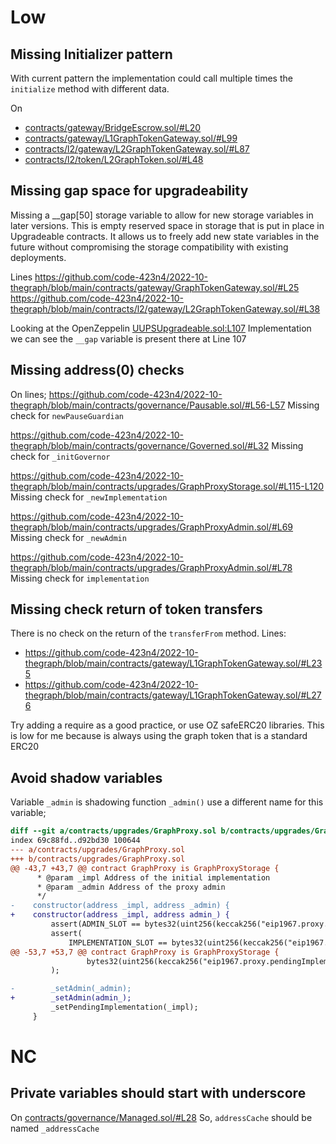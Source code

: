 # Low 

## Missing Initializer pattern
With current pattern the implementation could call multiple times the `initialize` method with different data.

On 
- [contracts/gateway/BridgeEscrow.sol/#L20](https://github.com/code-423n4/2022-10-thegraph/blob/main/contracts/gateway/BridgeEscrow.sol/#L20)
- [contracts/gateway/L1GraphTokenGateway.sol/#L99](https://github.com/code-423n4/2022-10-thegraph/blob/main/contracts/gateway/L1GraphTokenGateway.sol/#L99)
- [contracts/l2/gateway/L2GraphTokenGateway.sol/#L87](https://github.com/code-423n4/2022-10-thegraph/blob/main/contracts/l2/gateway/L2GraphTokenGateway.sol/#L87)
- [contracts/l2/token/L2GraphToken.sol/#L48](https://github.com/code-423n4/2022-10-thegraph/blob/main/contracts/l2/token/L2GraphToken.sol/#L48)


## Missing gap space for upgradeability

Missing a __gap[50] storage variable to allow for new storage variables in later versions.
This is empty reserved space in storage that is put in place in Upgradeable contracts. It allows us to freely add new state variables in the future without compromising the storage compatibility with existing deployments.

Lines
https://github.com/code-423n4/2022-10-thegraph/blob/main/contracts/gateway/GraphTokenGateway.sol/#L25
https://github.com/code-423n4/2022-10-thegraph/blob/main/contracts/l2/gateway/L2GraphTokenGateway.sol/#L38

Looking at the OpenZeppelin [UUPSUpgradeable.sol:L107](https://github.com/OpenZeppelin/openzeppelin-contracts-upgradeable/blob/master/contracts/proxy/utils/UUPSUpgradeable.sol#L107) Implementation we can see the `__gap` variable is present there at Line 107

## Missing address(0) checks

On lines;
https://github.com/code-423n4/2022-10-thegraph/blob/main/contracts/governance/Pausable.sol/#L56-L57
Missing check for `newPauseGuardian`

https://github.com/code-423n4/2022-10-thegraph/blob/main/contracts/governance/Governed.sol/#L32
Missing check for `_initGovernor`

https://github.com/code-423n4/2022-10-thegraph/blob/main/contracts/upgrades/GraphProxyStorage.sol/#L115-L120
Missing check for `_newImplementation`

https://github.com/code-423n4/2022-10-thegraph/blob/main/contracts/upgrades/GraphProxyAdmin.sol/#L69
Missing check for `_newAdmin`

https://github.com/code-423n4/2022-10-thegraph/blob/main/contracts/upgrades/GraphProxyAdmin.sol/#L78
Missing check for `implementation`


## Missing check return of token transfers
There is no check on the return of the `transferFrom` method.
Lines:
- https://github.com/code-423n4/2022-10-thegraph/blob/main/contracts/gateway/L1GraphTokenGateway.sol/#L235
- https://github.com/code-423n4/2022-10-thegraph/blob/main/contracts/gateway/L1GraphTokenGateway.sol/#L276

Try adding a require as a good practice, or use OZ safeERC20 libraries.
This is low for me because is always using the graph token that is a standard ERC20

## Avoid shadow variables
Variable `_admin` is shadowing function `_admin()` use a different name for this variable;

```diff
diff --git a/contracts/upgrades/GraphProxy.sol b/contracts/upgrades/GraphProxy.sol
index 69c88fd..d92bd30 100644
--- a/contracts/upgrades/GraphProxy.sol
+++ b/contracts/upgrades/GraphProxy.sol
@@ -43,7 +43,7 @@ contract GraphProxy is GraphProxyStorage {
      * @param _impl Address of the initial implementation
      * @param _admin Address of the proxy admin
      */
-    constructor(address _impl, address _admin) {
+    constructor(address _impl, address admin_) {
         assert(ADMIN_SLOT == bytes32(uint256(keccak256("eip1967.proxy.admin")) - 1));
         assert(
             IMPLEMENTATION_SLOT == bytes32(uint256(keccak256("eip1967.proxy.implementation")) - 1)
@@ -53,7 +53,7 @@ contract GraphProxy is GraphProxyStorage {
                 bytes32(uint256(keccak256("eip1967.proxy.pendingImplementation")) - 1)
         );

-        _setAdmin(_admin);
+        _setAdmin(admin_);
         _setPendingImplementation(_impl);
     }
```


# NC

## Private variables should start with underscore

On [contracts/governance/Managed.sol/#L28](https://github.com/code-423n4/2022-10-thegraph/blob/main/contracts/governance/Managed.sol/#L28)
So, `addressCache` should be named `_addressCache`